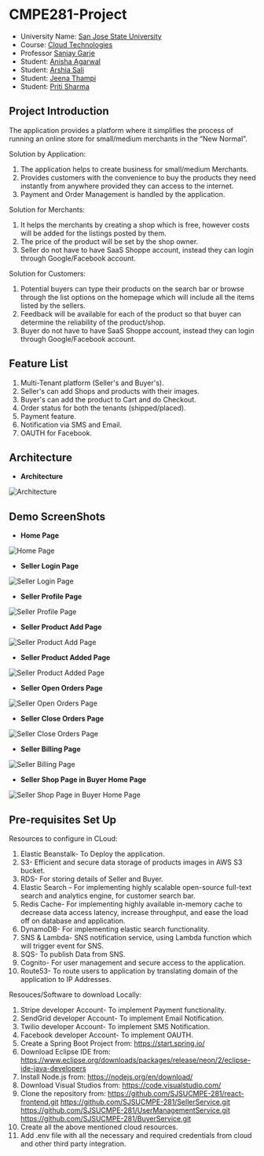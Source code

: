 # CMPE281-Project

* University Name: [San Jose State University](http://www.sjsu.edu/)
* Course: [Cloud Technologies](http://info.sjsu.edu/web-dbgen/catalog/courses/CMPE281.html)
* Professor [Sanjay Garje](https://www.linkedin.com/in/sanjaygarje/)
* Student: [Anisha Agarwal](https://www.linkedin.com/in/anisha25)
* Student: [Arshia Sali](https://www.linkedin.com/in/arshia-sali-842417101/)
* Student: [Jeena Thampi](http://linkedin.com/in/jeena-thampi-61a350b3)
* Student: [Priti Sharma](https://www.linkedin.com/in/priti-sharma-68b60b64)

## Project Introduction
The application provides a platform where it simplifies the process of running an online store for small/medium merchants in the “New Normal”.

Solution by Application: 
1.	The application helps to create business for small/medium Merchants.
2.	Provides customers with the convenience to buy the products they need instantly from anywhere provided they can access to the internet.
3.	Payment and Order Management is handled by the application.

Solution for Merchants:
1.	It helps the merchants by creating a shop which is free, however costs will be added for the listings posted by them.
2.	The price of the product will be set by the shop owner.
3.	Seller do not have to have SaaS Shoppe account, instead they can login through Google/Facebook account.

Solution for Customers:
1.	Potential buyers can type their products on the search bar or browse through the list options on the homepage which will include all the items listed by the sellers.
2.	Feedback will be available for each of the product so that buyer can determine the reliability of the product/shop.
3.	Buyer do not have to have SaaS Shoppe account, instead they can login through Google/Facebook account.

## Feature List
1.	Multi-Tenant platform (Seller's and Buyer's).
2.	Seller's can add Shops and products with their images.
3.	Buyer's can add the product to Cart and do Checkout.
4.	Order status for both the tenants (shipped/placed).
5.	Payment feature.
6.	Notification via SMS and Email.
7.	OAUTH for Facebook.

## Architecture
- **Architecture**

![Architecture](https://github.com/SJSUCMPE-281/SellerService/blob/main/images/project281%20(1).jpg)

## Demo ScreenShots
- **Home Page**

![Home Page](https://github.com/SJSUCMPE-281/SellerService/blob/main/images/HomePage.png)

- **Seller Login Page**

![Seller Login Page](https://github.com/SJSUCMPE-281/SellerService/blob/main/images/seller-login-oauth.png)

- **Seller Profile Page**

![Seller Profile Page](https://github.com/SJSUCMPE-281/SellerService/blob/main/images/seller-profile-new.png)

- **Seller Product Add Page**

![Seller Product Add Page](https://github.com/SJSUCMPE-281/SellerService/blob/main/images/product-add.png)

- **Seller Product Added Page**

![Seller Product Added Page](https://github.com/SJSUCMPE-281/SellerService/blob/main/images/product-added.png)

- **Seller Open Orders Page**

![Seller Open Orders Page](https://github.com/SJSUCMPE-281/SellerService/blob/main/images/open-orders-for-sellers.png)

- **Seller Close Orders Page**

![Seller Close Orders Page](https://github.com/SJSUCMPE-281/SellerService/blob/main/images/closed-orders-seller.png)

- **Seller Billing Page**

![Seller Billing Page](https://github.com/SJSUCMPE-281/SellerService/blob/main/images/Billing-seller.png)

- **Seller Shop Page in Buyer Home Page**

![Seller Shop Page in Buyer Home Page](https://github.com/SJSUCMPE-281/SellerService/blob/main/images/Seller-shop-in%20buyer-home.png)

## Pre-requisites Set Up

Resources to configure in CLoud:
1. 	Elastic Beanstalk- To Deploy the application.
2.	S3- Efficient and secure data storage of products images in AWS S3 bucket.
3.	RDS- For storing details of Seller and Buyer.
4.	Elastic Search – For implementing highly scalable open-source full-text search and analytics engine, for customer search bar. 
5.	Redis Cache- For implementing highly available in-memory cache to decrease data access latency, increase throughput, and ease the load off on database and application.
6.	DynamoDB- For implementing elastic search functionality.
7.	SNS & Lambda- SNS notification service, using Lambda function which will trigger event for SNS.
8.	SQS- To publish Data from SNS.
9.	Cognito- For user management and secure access to the application.
10.	Route53- To route users to application by translating domain of the application to IP Addresses.

Resouces/Software to download Locally:

1.	Stripe developer Account- To implement Payment functionality.
2.	SendGrid developer Account- To implement Email Notification.
3.	Twilio developer Account- To implement SMS Notification.
4.	Facebook developer Account- To implement OAUTH.
4.	Create a Spring Boot Project from: https://start.spring.io/
5.	Download Eclipse IDE from: https://www.eclipse.org/downloads/packages/release/neon/2/eclipse-ide-java-developers
6.	Install Node.js from: https://nodejs.org/en/download/
7.	Download Visual Studios from: https://code.visualstudio.com/
8.	Clone the repository from: https://github.com/SJSUCMPE-281/react-frontend.git
							   https://github.com/SJSUCMPE-281/SellerService.git
							   https://github.com/SJSUCMPE-281/UserManagementService.git
							   https://github.com/SJSUCMPE-281/BuyerService.git
9.	Create all the above mentioned cloud resources.
10.	Add .env file with all the necessary and required credentials from cloud and other third party integration.	

